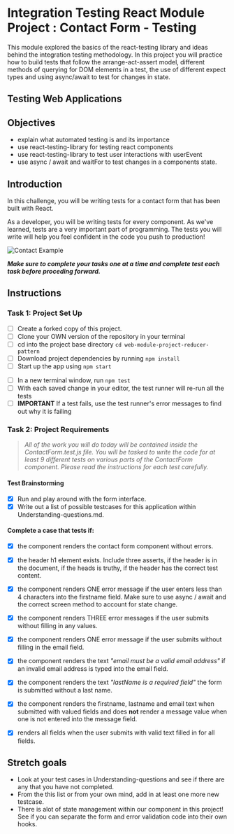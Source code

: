 # Integration Testing React Module Project : Contact Form - Testing

This module explored the basics of the react-testing library and ideas behind the integration testing methodology. In this project you will practice how to build tests that follow the arrange-act-assert model, different methods of querying for DOM elements in a test, the use of different expect types and using async/await to test for changes in state.

## Testing Web Applications

## Objectives

- explain what automated testing is and its importance
- use react-testing-library for testing react components
- use react-testing-library to test user interactions with userEvent
- use async / await and waitFor to test changes in a components state.

## Introduction

In this challenge, you will be writing tests for a contact form that has been built with React.

As a developer, you will be writing tests for every component. As we've learned, tests are a very important part of programming. The tests you will write will help you feel confident in the code you push to production!

![Contact Example](project-goals.gif)

***Make sure to complete your tasks one at a time and complete test each task before proceding forward.***

## Instructions
### Task 1: Project Set Up
* [ ] Create a forked copy of this project.
* [ ] Clone your OWN version of the repository in your terminal
* [ ] cd into the project base directory `cd web-module-project-reducer-pattern`
* [ ] Download project dependencies by running `npm install`
* [ ] Start up the app using `npm start`
- [ ] In a new terminal window, run `npm test`
- [ ] With each saved change in your editor, the test runner will re-run all the tests
- [ ] **IMPORTANT** If a test fails, use the test runner's error messages to find out why it is failing

### Task 2: Project Requirements
> *All of the work you will do today will be contained inside the ContactForm.test.js file. You will be tasked to write the code for at least 9 different tests on various parts of the ContactForm component. Please read the instructions for each test carefully.*

#### Test Brainstorming
* [X] Run and play around with the form interface.
* [X] Write out a list of possible testcases for this application within Understanding-questions.md.

#### Complete a case that tests if:
* [X] the component renders the contact form component without errors.
* [X] the header h1 element exists. Include three asserts, if the header is in the document, if the heads is truthy, if the header has the correct test content.
* [X] the component renders ONE error message if the user enters less than 4 characters into the firstname field. Make sure to use async / await and the correct screen method to account for state change.
* [X] the component renders THREE error messages if the user submits without filling in any values.
* [X] the component renders ONE error message if the user submits without filling in the email field.
* [X] the component renders the text *"email must be a valid email address"* if an invalid email address is typed into the email field.
* [X] the component renders the text *"lastName is a required field"* the form is submitted without a last name.
* [X] the component renders the firstname, lastname and email text when submitted with valued fields and does **not** render a message value when one is not entered into the message field.
* [X] renders all fields when the user submits with valid text filled in for all fields.


## Stretch goals

- Look at your test cases in Understanding-questions and see if there are any that you have not completed.
- From the this list or from your own mind, add in at least one more new testcase.
- There is alot of state management within our component in this project! See if you can separate the form and error validation code into their own hooks.